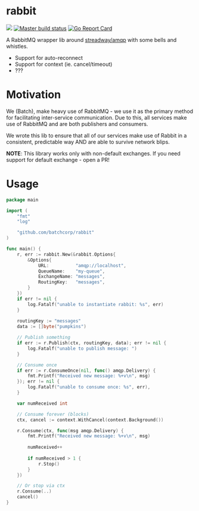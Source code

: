 rabbit
======
[![](https://godoc.org/github.com/batchcorp/rabbit?status.svg)](http://godoc.org/github.com/batchcorp/rabbit) [![Master build status](https://github.com/batchcorp/rabbit/workflows/main/badge.svg)](https://github.com/batchcorp/rabbit/actions) [![Go Report Card](https://goreportcard.com/badge/github.com/batchcorp/rabbit)](https://goreportcard.com/report/github.com/batchcorp/rabbit)


A RabbitMQ wrapper lib around [streadway/amqp](https://github.com/streadway/amqp) 
with some bells and whistles.

* Support for auto-reconnect
* Support for context (ie. cancel/timeout)
* ???

# Motivation

We (Batch), make heavy use of RabbitMQ - we use it as the primary method for
facilitating inter-service communication. Due to this, all services make use of
RabbitMQ and are both publishers and consumers.

We wrote this lib to ensure that all of our services make use of Rabbit in a
consistent, predictable way AND are able to survive network blips.

**NOTE**: This library works only with non-default exchanges. If you need support
for default exchange - open a PR!

# Usage
```go
package main

import (
    "fmt"
    "log"  

    "github.com/batchcorp/rabbit"
)

func main() { 
    r, err := rabbit.New(&rabbit.Options{
        &Options{
        	URL:          "amqp://localhost",
        	QueueName:    "my-queue",
        	ExchangeName: "messages",
        	RoutingKey:   "messages",
        }
    })
    if err != nil {
        log.Fatalf("unable to instantiate rabbit: %s", err)
    }
    
    routingKey := "messages"
    data := []byte("pumpkins")

    // Publish something
    if err := r.Publish(ctx, routingKey, data); err != nil {
        log.Fatalf("unable to publish message: ")
    }

    // Consume once
    if err := r.ConsumeOnce(nil, func() amqp.Delivery) {
        fmt.Printf("Received new message: %+v\n", msg)
    }); err != nil {
        log.Fatalf("unable to consume once: %s", err),
    }

    var numReceived int

    // Consume forever (blocks)
    ctx, cancel := context.WithCancel(context.Background())

    r.Consume(ctx, func(msg amqp.Delivery) {
        fmt.Printf("Received new message: %+v\n", msg)
        
        numReceived++
        
        if numReceived > 1 {
            r.Stop()
        }
    })

    // Or stop via ctx 
    r.Consume(..)    
    cancel()
}
```
